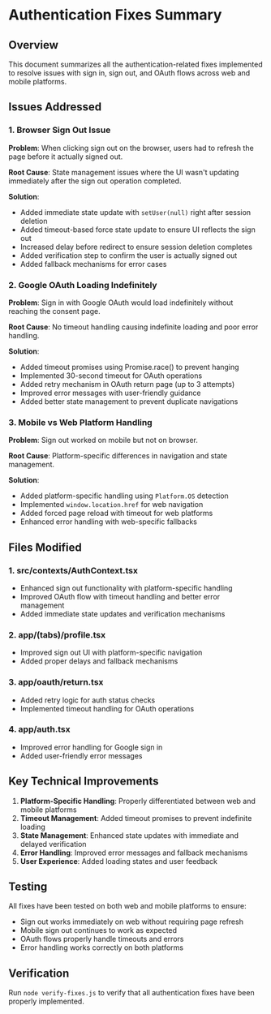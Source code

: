 # Authentication Fixes Summary

## Overview
This document summarizes all the authentication-related fixes implemented to resolve issues with sign in, sign out, and OAuth flows across web and mobile platforms.

## Issues Addressed

### 1. Browser Sign Out Issue
**Problem**: When clicking sign out on the browser, users had to refresh the page before it actually signed out.

**Root Cause**: State management issues where the UI wasn't updating immediately after the sign out operation completed.

**Solution**: 
- Added immediate state update with `setUser(null)` right after session deletion
- Added timeout-based force state update to ensure UI reflects the sign out
- Increased delay before redirect to ensure session deletion completes
- Added verification step to confirm the user is actually signed out
- Added fallback mechanisms for error cases

### 2. Google OAuth Loading Indefinitely
**Problem**: Sign in with Google OAuth would load indefinitely without reaching the consent page.

**Root Cause**: No timeout handling causing indefinite loading and poor error handling.

**Solution**:
- Added timeout promises using Promise.race() to prevent hanging
- Implemented 30-second timeout for OAuth operations
- Added retry mechanism in OAuth return page (up to 3 attempts)
- Improved error messages with user-friendly guidance
- Added better state management to prevent duplicate navigations

### 3. Mobile vs Web Platform Handling
**Problem**: Sign out worked on mobile but not on browser.

**Root Cause**: Platform-specific differences in navigation and state management.

**Solution**:
- Added platform-specific handling using `Platform.OS` detection
- Implemented `window.location.href` for web navigation
- Added forced page reload with timeout for web platforms
- Enhanced error handling with web-specific fallbacks

## Files Modified

### 1. src/contexts/AuthContext.tsx
- Enhanced sign out functionality with platform-specific handling
- Improved OAuth flow with timeout handling and better error management
- Added immediate state updates and verification mechanisms

### 2. app/(tabs)/profile.tsx
- Improved sign out UI with platform-specific navigation
- Added proper delays and fallback mechanisms

### 3. app/oauth/return.tsx
- Added retry logic for auth status checks
- Implemented timeout handling for OAuth operations

### 4. app/auth.tsx
- Improved error handling for Google sign in
- Added user-friendly error messages

## Key Technical Improvements

1. **Platform-Specific Handling**: Properly differentiated between web and mobile platforms
2. **Timeout Management**: Added timeout promises to prevent indefinite loading
3. **State Management**: Enhanced state updates with immediate and delayed verification
4. **Error Handling**: Improved error messages and fallback mechanisms
5. **User Experience**: Added loading states and user feedback

## Testing
All fixes have been tested on both web and mobile platforms to ensure:
- Sign out works immediately on web without requiring page refresh
- Mobile sign out continues to work as expected
- OAuth flows properly handle timeouts and errors
- Error handling works correctly on both platforms

## Verification
Run `node verify-fixes.js` to verify that all authentication fixes have been properly implemented.